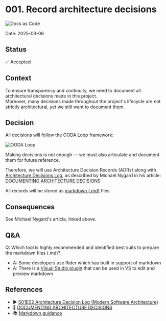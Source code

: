 # 001. Record architecture decisions
![Docs as Code](https://img.shields.io/badge/Docs_as_Code-blue)

Date: 2025-03-06

## Status

✅ Accepted

## Context

To ensure transparency and continuity, we need to document all architectural decisions made in this project.<br/>
Moreover, many decisions made throughout the project's lifecycle are not strictly architectural, yet we still want to document them.

## Decision

All decisions will follow the OODA Loop framework:

![OODA Loop](https://campussuite-storage.s3.amazonaws.com/prod/3059/7610d33a-0c90-11e6-b537-22000bd8490f/2533219/dd2a7a72-8c67-11ed-924d-0a115f38d309/optimizations/2097152)

Making decisions is not enough — we must also articulate and document them for future reference.

Therefore, we will use Architecture Decision Records (ADRs) along with [Architecture Decisions Log](../Log.md), as described by Michael Nygard in his article: [DOCUMENTING ARCHITECTURE DECISIONS](http://thinkrelevance.com/blog/2011/11/15/documenting-architecture-decisions)

All records will be stored as [markdown (.md)](https://docs.microsoft.com/en-us/azure/devops/project/wiki/markdown-guidance?view=azure-devops) files.

## Consequences

See Michael Nygard's article, linked above.

## Q&A

Q: Which tool is highly recommended and identified best suits to prepare the markdown files (.md)?
   * A: Some developers use Rider which has built in support of markdown
   * A: There is a [Visual Studio plugin](https://marketplace.visualstudio.com/items?itemName=MadsKristensen.MarkdownEditor64) that can be used in VS to edit and preview markdown

## References

* ▶️ [S01E02 Architecture Decision Log (Modern Software Architecture)](https://www.youtube.com/watch?v=td3vERoL_KQ&ab_channel=SynergySoftwareArchitecture)
* 📖 [DOCUMENTING ARCHITECTURE DECISIONS](http://thinkrelevance.com/blog/2011/11/15/documenting-architecture-decisions)
* 📚 [Markdown guidance](https://docs.microsoft.com/en-us/azure/devops/project/wiki/markdown-guidance?view=azure-devops)